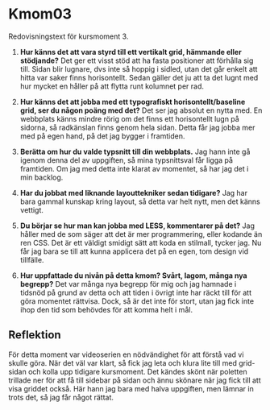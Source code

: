 Kmom03
===============================
Redovisningstext för kursmoment 3.

1. __Hur känns det att vara styrd till ett vertikalt grid, hämmande eller stödjande?__
Det ger ett visst stöd att ha fasta positioner att förhålla sig till. Sidan blir lugnare, dvs inte så hoppig i sidled, utan det går enkelt att hitta var saker finns horisontellt. Sedan gäller det ju att ta det lugnt med hur mycket en håller på att flytta runt kolumnet per rad.

2. __Hur känns det att jobba med ett typografiskt horisontellt/baseline grid, ser du någon poäng med det?__
Det ser jag absolut en nytta med. En webbplats känns mindre rörig om det finns ett horisontellt lugn på sidorna, så radkänslan finns genom hela sidan. Detta får jag jobba mer med på egen hand, på det jag bygger i framtiden.

3. __Berätta om hur du valde typsnitt till din webbplats.__
Jag hann inte gå igenom denna del av uppgiften, så mina typsnittsval får ligga på framtiden. Om jag med detta inte klarat av momentet, så har jag det i min backlog.

4. __Har du jobbat med liknande layouttekniker sedan tidigare?__
Jag har bara gammal kunskap kring layout, så detta var helt nytt, men det känns vettigt.

5. __Du börjar se hur man kan jobba med LESS, kommentarer på det?__
Jag håller med de som säger att det är mer programmering, eller kodande än ren CSS. Det är ett väldigt smidigt sätt att koda en stilmall, tycker jag. Nu får jag bara se till att kunna applicera det på en egen, tom design vid tillfälle.

6. __Hur uppfattade du nivån på detta kmom? Svårt, lagom, många nya begrepp?__
Det var många nya begrepp för mig och jag hamnade i tidsnöd på grund av detta och att tiden i övrigt inte har räckt till för att göra momentet rättvisa. Dock, så är det inte för stort, utan jag fick inte ihop den tid som behövdes för att komma helt i mål.

Reflektion
----------
För detta moment var videoserien en nödvändighet för att förstå vad vi skulle göra. När det väl var klart, så fick jag leta och klura lite till med grid-sidan och kolla upp tidigare kursmoment. Det kändes skönt när poletten trillade ner för att få till sidebar på sidan och ännu skönare när jag fick till att visa griddet också. Här hann jag bara med halva uppgiften, men lämnar in trots det, så jag får något rättat.
